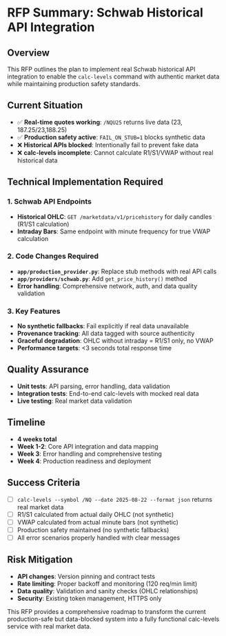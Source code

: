 # RFP Summary: Schwab Historical API Integration

## Overview
This RFP outlines the plan to implement real Schwab historical API integration to enable the `calc-levels` command with authentic market data while maintaining production safety standards.

## Current Situation
- ✅ **Real-time quotes working**: `/NQU25` returns live data ($23,187.25/$23,188.25)
- ✅ **Production safety active**: `FAIL_ON_STUB=1` blocks synthetic data
- ❌ **Historical APIs blocked**: Intentionally fail to prevent fake data
- ❌ **calc-levels incomplete**: Cannot calculate R1/S1/VWAP without real historical data

## Technical Implementation Required

### 1. Schwab API Endpoints
- **Historical OHLC**: `GET /marketdata/v1/pricehistory` for daily candles (R1/S1 calculation)
- **Intraday Bars**: Same endpoint with minute frequency for true VWAP calculation

### 2. Code Changes Required
- **`app/production_provider.py`**: Replace stub methods with real API calls
- **`app/providers/schwab.py`**: Add `get_price_history()` method
- **Error handling**: Comprehensive network, auth, and data quality validation

### 3. Key Features
- **No synthetic fallbacks**: Fail explicitly if real data unavailable
- **Provenance tracking**: All data tagged with source authenticity
- **Graceful degradation**: OHLC without intraday = R1/S1 only, no VWAP
- **Performance targets**: <3 seconds total response time

## Quality Assurance
- **Unit tests**: API parsing, error handling, data validation
- **Integration tests**: End-to-end calc-levels with mocked real data
- **Live testing**: Real market data validation

## Timeline
- **4 weeks total**
- **Week 1-2**: Core API integration and data mapping
- **Week 3**: Error handling and comprehensive testing
- **Week 4**: Production readiness and deployment

## Success Criteria
- [ ] `calc-levels --symbol /NQ --date 2025-08-22 --format json` returns real market data
- [ ] R1/S1 calculated from actual daily OHLC (not synthetic)
- [ ] VWAP calculated from actual minute bars (not synthetic) 
- [ ] Production safety maintained (no synthetic fallbacks)
- [ ] All error scenarios properly handled with clear messages

## Risk Mitigation
- **API changes**: Version pinning and contract tests
- **Rate limiting**: Proper backoff and monitoring (120 req/min limit)
- **Data quality**: Validation and sanity checks (OHLC relationships)
- **Security**: Existing token management, HTTPS only

This RFP provides a comprehensive roadmap to transform the current production-safe but data-blocked system into a fully functional calc-levels service with real market data.
